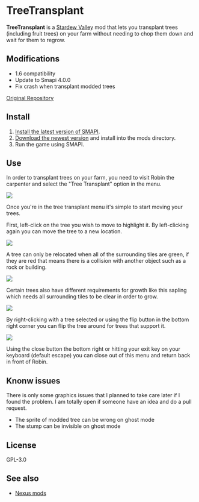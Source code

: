# TreeTransplant 
**TreeTransplant** is a [Stardew Valley](http://stardewvalley.net/) mod that lets you transplant trees (including fruit trees)
on your farm without needing to chop them down and wait for them to regrow.


## Modifications

- 1.6 compatibility
- Update to Smapi 4.0.0
- Fix crash when transplant modded trees


[Original Repository](https://github.com/LeonBlade/TreeTransplant)



## Install
1. [Install the latest version of SMAPI](http://canimod.com/for-players/install-smapi).
2. [Download the newest version](https://github.com/siweipancc/TreeTransplant/releases) and install into the mods directory.
3. Run the game using SMAPI.

## Use
In order to transplant trees on your farm, you need to visit Robin the carpenter and select the "Tree Transplant" option in the menu.

![](http://i.imgur.com/73XD75j.png)

Once you're in the tree transplant menu it's simple to start moving your trees.

First, left-click on the tree you wish to move to highlight it.  By left-clicking again you can move the tree to a new location.

![](http://i.imgur.com/1SEXmce.png)

A tree can only be relocated when all of the surrounding tiles are green, 
if they are red that means there is a collision with another object such as a rock or building.

![](http://i.imgur.com/ORsqWhq.png)

Certain trees also have different requirements for growth like this sapling which needs all surrounding tiles to be clear in order to grow.

![](http://i.imgur.com/MZae98V.png)

By right-clicking with a tree selected or using the flip button in the bottom right corner you can flip the tree around for trees that support it.

![](http://i.imgur.com/4OTq4ll.png)

Using the close button the bottom right or hitting your exit key on your keyboard (default escape) 
you can close out of this menu and return back in front of Robin.

## Knonw issues

There is only some graphics issues that I planned to take care later if I found the problem.
I am totally open if someone have an idea and do a pull request.

- The sprite of modded tree can be wrong on ghost mode
- The stump can be invisible on ghost mode

## License

GPL-3.0

## See also

* [Nexus mods]()
